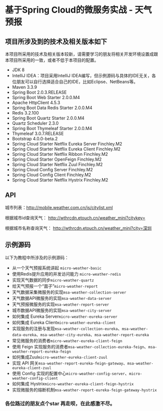 #  基于Spring Cloud的微服务实战 - 天气预报

## 项目所涉及到的技术及相关版本如下

本项目所采用的技术及相关版本较新，请需要学习的朋友将相关开发环境设置成跟本项目所采用的一致，或者不低于本项目的配置。

* JDK 8
* IntelliJ IDEA：项目采用IntelliJ IDEA编写，但示例源码与具体的IDE无关，各位朋友可以自行选择适合自己的IDE，比如Eclipse、NetBeans等。
* Maven 3.3.9
* Spring Boot 2.0.3.RELEASE
* Spring Boot Web Starter 2.0.0.M4
* Apache HttpClient 4.5.3
* Spring Boot Data Redis Starter 2.0.0.M4
* Redis 3.2.100
* Spring Boot Quartz Starter 2.0.0.M4
* Quartz Scheduler 2.3.0
* Spring Boot Thymeleaf Starter 2.0.0.M4
* Thymeleaf 3.0.7.RELEASE
* Bootstrap 4.0.0-beta.2
* Spring Cloud Starter Netflix Eureka Server Finchley.M2
* Spring Cloud Starter Netflix Eureka Client Finchley.M2
* Spring Cloud Starter Netflix Ribbon Finchley.M2
* Spring Cloud Starter OpenFeign Finchley.M2
* Spring Cloud Starter Netflix Zuul Finchley.M2
* Spring Cloud Config Server Finchley.M2
* Spring Cloud Config Client Finchley.M2
* Spring Cloud Starter Netflix Hystrix Finchley.M2



## API

城市列表：http://mobile.weather.com.cn/js/citylist.xml

根据城市id查询天气： http://wthrcdn.etouch.cn/weather_mini?citykey=

根据城市名称查询天气： http://wthrcdn.etouch.cn/weather_mini?city=深圳

## 示例源码

以下为教程中所涉及的示例源码：

* 从一个天气预报系统讲起 `micro-weather-basic`
* 使用Redis提升应用的并发访问能力 `micro-weather-redis`
* 实现天气数据的同步`micro-weather-quartz`
* 给天气预报一个“面子”`micro-weather-report`
* 天气数据采集微服务的实现`msa-weather-collection-server`
* 天气数据API微服务的实现`msa-weather-data-server`
* 天气预报微服务的实现`msa-weather-report-server`
* 城市数据API微服务的实现`msa-weather-city-server`
* 如何集成 Eureka Server`micro-weather-eureka-server`
* 如何集成 Eureka Client`micro-weather-eureka-client`
* 实现服务的注册与发现`msa-weather-collection-eureka`、`msa-weather-data-eureka`、`msa-weather-city-eureka`、`msa-weather-report-eureka`
* 常见微服务的消费者`micro-weather-eureka-client-feign`
* 使用 Feign 实现服务的消费者`msa-weather-collection-eureka-feign`、`msa-weather-report-eureka-feign`
* 如何集成Zuul`micro-weather-eureka-client-zuul`
* 实现 API 网关`msa-weather-report-eureka-feign-gateway`、`msa-weather-eureka-client-zuul`
* 使用 Config 实现的配置中心`micro-weather-config-server`、`micro-weather-config-client`
* 如何集成 Hystrix`micro-weather-eureka-client-feign-hystrix`
* 实现微服务的熔断机制`msa-weather-report-eureka-feign-gateway-hystrix`



### 各位路过的朋友点个star 再走呗，在此感激不尽。